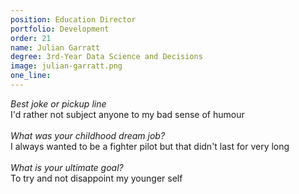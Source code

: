 ```yaml
---
position: Education Director
portfolio: Development
order: 21
name: Julian Garratt
degree: 3rd-Year Data Science and Decisions
image: julian-garratt.png
one_line:
---
```

*Best joke or pickup line*
<br>
I'd rather not subject anyone to my bad sense of humour
<br><br>
*What was your childhood dream job?*
<br>
I always wanted to be a fighter pilot but that didn't last for very long
<br><br>
*What is your ultimate goal?*
<br>
To try and not disappoint my younger self
